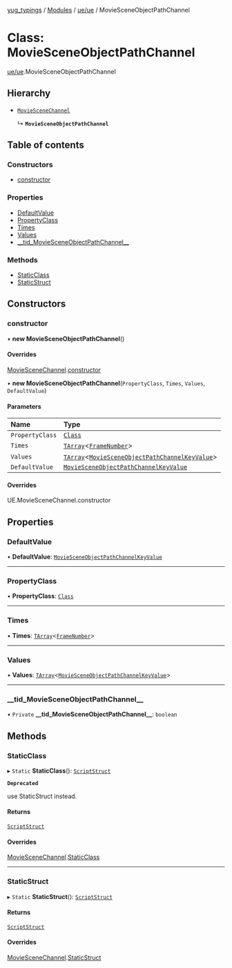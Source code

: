 [yug_typings](../README.md) / [Modules](../modules.md) / [ue/ue](../modules/ue_ue.md) / MovieSceneObjectPathChannel

# Class: MovieSceneObjectPathChannel

[ue/ue](../modules/ue_ue.md).MovieSceneObjectPathChannel

## Hierarchy

- [`MovieSceneChannel`](ue_ue.MovieSceneChannel.md)

  ↳ **`MovieSceneObjectPathChannel`**

## Table of contents

### Constructors

- [constructor](ue_ue.MovieSceneObjectPathChannel.md#constructor)

### Properties

- [DefaultValue](ue_ue.MovieSceneObjectPathChannel.md#defaultvalue)
- [PropertyClass](ue_ue.MovieSceneObjectPathChannel.md#propertyclass)
- [Times](ue_ue.MovieSceneObjectPathChannel.md#times)
- [Values](ue_ue.MovieSceneObjectPathChannel.md#values)
- [\_\_tid\_MovieSceneObjectPathChannel\_\_](ue_ue.MovieSceneObjectPathChannel.md#__tid_moviesceneobjectpathchannel__)

### Methods

- [StaticClass](ue_ue.MovieSceneObjectPathChannel.md#staticclass)
- [StaticStruct](ue_ue.MovieSceneObjectPathChannel.md#staticstruct)

## Constructors

### constructor

• **new MovieSceneObjectPathChannel**()

#### Overrides

[MovieSceneChannel](ue_ue.MovieSceneChannel.md).[constructor](ue_ue.MovieSceneChannel.md#constructor)

• **new MovieSceneObjectPathChannel**(`PropertyClass`, `Times`, `Values`, `DefaultValue`)

#### Parameters

| Name | Type |
| :------ | :------ |
| `PropertyClass` | [`Class`](ue_ue.Class.md) |
| `Times` | [`TArray`](../interfaces/ue_puerts.TArray.md)<[`FrameNumber`](ue_ue.FrameNumber.md)\> |
| `Values` | [`TArray`](../interfaces/ue_puerts.TArray.md)<[`MovieSceneObjectPathChannelKeyValue`](ue_ue.MovieSceneObjectPathChannelKeyValue.md)\> |
| `DefaultValue` | [`MovieSceneObjectPathChannelKeyValue`](ue_ue.MovieSceneObjectPathChannelKeyValue.md) |

#### Overrides

UE.MovieSceneChannel.constructor

## Properties

### DefaultValue

• **DefaultValue**: [`MovieSceneObjectPathChannelKeyValue`](ue_ue.MovieSceneObjectPathChannelKeyValue.md)

___

### PropertyClass

• **PropertyClass**: [`Class`](ue_ue.Class.md)

___

### Times

• **Times**: [`TArray`](../interfaces/ue_puerts.TArray.md)<[`FrameNumber`](ue_ue.FrameNumber.md)\>

___

### Values

• **Values**: [`TArray`](../interfaces/ue_puerts.TArray.md)<[`MovieSceneObjectPathChannelKeyValue`](ue_ue.MovieSceneObjectPathChannelKeyValue.md)\>

___

### \_\_tid\_MovieSceneObjectPathChannel\_\_

• `Private` **\_\_tid\_MovieSceneObjectPathChannel\_\_**: `boolean`

## Methods

### StaticClass

▸ `Static` **StaticClass**(): [`ScriptStruct`](ue_ue.ScriptStruct.md)

**`Deprecated`**

use StaticStruct instead.

#### Returns

[`ScriptStruct`](ue_ue.ScriptStruct.md)

#### Overrides

[MovieSceneChannel](ue_ue.MovieSceneChannel.md).[StaticClass](ue_ue.MovieSceneChannel.md#staticclass)

___

### StaticStruct

▸ `Static` **StaticStruct**(): [`ScriptStruct`](ue_ue.ScriptStruct.md)

#### Returns

[`ScriptStruct`](ue_ue.ScriptStruct.md)

#### Overrides

[MovieSceneChannel](ue_ue.MovieSceneChannel.md).[StaticStruct](ue_ue.MovieSceneChannel.md#staticstruct)
